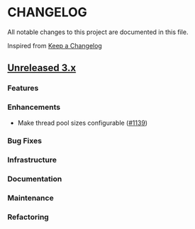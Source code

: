 # CHANGELOG
All notable changes to this project are documented in this file.

Inspired from [Keep a Changelog](https://keepachangelog.com/en/1.1.0/)

## [Unreleased 3.x](https://github.com/opensearch-project/flow-framework/compare/3.0...HEAD)
### Features
### Enhancements
- Make thread pool sizes configurable ([#1139](https://github.com/opensearch-project/flow-framework/issues/1139))

### Bug Fixes
### Infrastructure
### Documentation
### Maintenance
### Refactoring
